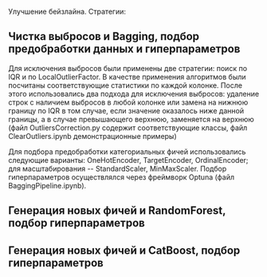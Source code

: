 Улучшение бейзлайна. Стратегии: 
## Чистка выбросов и Bagging, подбор предобработки данных и гиперпараметров

Для исключения выбросов были применены две стратегии: поиск по IQR и по LocalOutlierFactor. В качестве применения алгоритмов были посчитаны соответствующие статистики по каждой колонке. После этого использовались два подхода для исключения выбросов: удаление строк с наличием выбросов в любой колонке или замена на нижнюю границу по IQR в том случае, если значение оказалось ниже данной границы, а в случае превышающего верхнюю, заменяется на верхнюю (файл OutliersCorrection.py содержит соответствующие классы, файл ClearOutliers.ipynb демонстрационные примеры)

Для подбора предобработки категориальных фичей использовались следующие варианты: OneHotEncoder, TargetEncoder, OrdinalEncoder; для масштабирования -- StandardScaler, MinMaxScaler. 
Подбор гиперпараметров осуществлялся через фреймворк Optuna (файл BaggingPipeline.ipynb).

## Генерация новых фичей и RandomForest, подбор гиперпараметров

## Генерация новых фичей и CatBoost, подбор гиперпараметров
